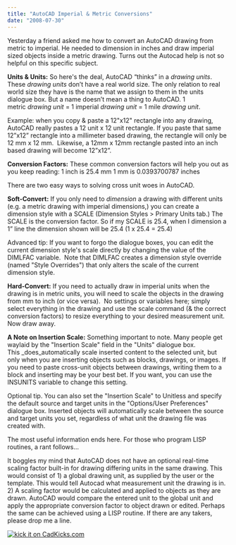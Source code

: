 ```yaml
---
title: "AutoCAD Imperial & Metric Conversions"
date: "2008-07-30"
---
```


Yesterday a friend asked me how to convert an AutoCAD drawing from metric to imperial. He needed to dimension in inches and draw imperial sized objects inside a metric drawing. Turns out the Autocad help is not so helpful on this specific subject.

**Units & Units:** So here's the deal, AutoCAD “thinks” in a _drawing units_. These _drawing units_ don’t have a real world size. The only relation to real world size they have is the name that we assign to them in the units dialogue box. But a name doesn’t mean a thing to AutoCAD. 1 metric _drawing unit_ = 1 imperial _drawing unit_ = 1 mile _drawing unit_.

Example: when you copy & paste a 12"x12" rectangle into any drawing, AutoCAD really pastes a 12 unit x 12 unit rectangle. If you paste that same 12”x12” rectangle into a millimeter based drawing, the rectangle will only be 12 mm x 12 mm.  Likewise, a 12mm x 12mm rectangle pasted into an inch based drawing will become 12”x12”.

**Conversion Factors:** These common conversion factors will help you out as you keep reading: 1 inch is 25.4 mm 1 mm is 0.0393700787 inches

There are two easy ways to solving cross unit woes in AutoCAD.

**Soft-Convert:** If you only need to _dimension_ a drawing with different units (e.g. a metric drawing with imperial dimensions,) you can create a dimension style with a SCALE (Dimension Styles > Primary Units tab.) The SCALE is the conversion factor. So if my SCALE is 25.4, when I dimension a 1” line the dimension shown will be 25.4 (1 x 25.4 = 25.4)

Advanced tip: If you want to forgo the dialogue boxes, you can edit the current dimension style's scale directly by changing the value of the DIMLFAC variable.  Note that DIMLFAC creates a dimension style override (named "Style Overrides") that only alters the scale of the current dimension style.

**Hard-Convert:** If you need to actually draw in imperial units when the drawing is in metric units, you will need to scale the objects in the drawing from mm to inch (or vice versa).  No settings or variables here; simply select everything in the drawing and use the scale command (& the correct conversion factors) to resize everything to your desired measurement unit. Now draw away.

**A Note on Insertion Scale:** Something important to note. Many people get waylaid by the "Insertion Scale" field in the "Units" dialogue box. This _does_automatically scale inserted content to the selected unit, but only when you are inserting objects such as blocks, drawings, or images. If you need to paste cross-unit objects between drawings, writing them to a block and inserting may be your best bet. If you want, you can use the INSUNITS variable to change this setting.

Optional tip. You can also set the "Insertion Scale" to Unitless and specify the default source and target units in the "Options/User Preferences" dialogue box. Inserted objects will automatically scale between the source and target units you set, regardless of what unit the drawing file was created with.

The most useful information ends here. For those who program LISP routines, a rant follows...

It boggles my mind that AutoCAD does not have an optional real-time scaling factor built-in for drawing differing units in the same drawing. This would consist of 1) a global drawing unit, as supplied by the user or the template. This would tell Autocad what measurement unit the drawing is in. 2) A scaling factor would be calculated and applied to objects as they are drawn. AutoCAD would compare the entered unit to the global unit and apply the appropriate conversion factor to object drawn or edited. Perhaps the same can be achieved using a LISP routine. If there are any takers, please drop me a line.

[![kick it on CadKicks.com](http://cadkicks.com:80/Services/Images/KickItImageGenerator.ashx?url=http%3a%2f%2fscenic-shop.com%2fss%2ffiles%2fautocad_mixed_units.html&bgcolor=FF9900&cfgcolor=FFFFFF&cbgcolor=000000)](http://cadkicks.com:80/kick/?url=http%3a%2f%2fscenic-shop.com%2fss%2ffiles%2fautocad_mixed_units.html)
